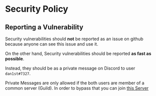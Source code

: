 # Security Policy

## Reporting a Vulnerability

Security vulnerabilities should **not** be reported as an issue on github because anyone can see this issue and use it.

On the other hand, Security vulnerabilities should be reported **as fast as possible**.

Instead, they should be as a private message on Discord to user `dan1st#7327`.

Private Messages are only allowed if the both users are member of a common server (Guild).
In order to bypass that you can join [this Server](https://discord.gg/R7b74MP)